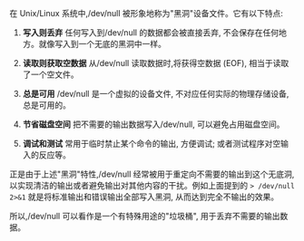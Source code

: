 在  Unix/Linux 系统中,/dev/null 被形象地称为"黑洞"设备文件。它有以下特点:

1. **写入则丢弃**
   任何写入到/dev/null 的数据都会被直接丢弃, 不会保存在任何地方。就像写入到一个无底的黑洞中一样。

2. **读取则获取空数据**
   从/dev/null 读取数据时,将获得空数据 (EOF), 相当于读取了一个空文件。

3. **总是可用**
   /dev/null 是一个虚拟的设备文件, 不对应任何实际的物理存储设备, 总是可用的。

4. **节省磁盘空间**
   把不需要的输出数据写入/dev/null, 可以避免占用磁盘空间。

5. **调试和测试**
   常用于临时禁止某个命令的输出, 方便调试; 或者测试程序对空输入的反应等。

正是由于上述"黑洞"特性,/dev/null 经常被用于重定向不需要的输出到这个无底洞, 以实现清洁的输出或者避免输出对其他内容的干扰。例如上面提到的 `> /dev/null 2>&1` 就是将标准输出和错误输出全部写入黑洞, 从而达到完全不输出的效果。

所以,/dev/null 可以看作是一个有特殊用途的"垃圾桶", 用于丢弃不需要的输出数据。